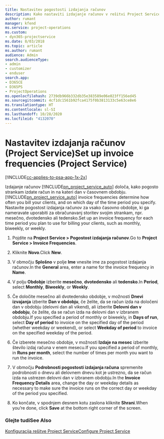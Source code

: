 ```yaml
---
title: Nastavitev pogostosti izdajanja računov
description: Kako nastaviti izdajanje računov v rešitvi Project Service
author: rumant
manager: kfend
ms.service: project-operations
ms.custom:
- dyn365-projectservice
ms.date: 8/03/2018
ms.topic: article
ms.author: rumant
audience: Admin
search.audienceType:
- admin
- customizer
- enduser
search.app:
- D365CE
- D365PS
- ProjectOperations
ms.openlocfilehash: 2739db966b332db35e383589e06e023ff156ed45
ms.sourcegitcommit: 4cf1dc1561b92fca4175f0b3813133c5e63ce8e6
ms.translationtype: HT
ms.contentlocale: sl-SI
ms.lasthandoff: 10/28/2020
ms.locfileid: "4132070"
---
```

# <a name="set-up-invoice-frequencies-project-service"></a><span data-ttu-id="b2b7d-103">Nastavitev izdajanja računov (Project Service)</span><span class="sxs-lookup"><span data-stu-id="b2b7d-103">Set up invoice frequencies (Project Service)</span></span>

[!INCLUDE[cc-applies-to-psa-app-1x-2x](../includes/cc-applies-to-psa-app-1x-2x.md)]

<span data-ttu-id="b2b7d-104">Izdajanje računov [!INCLUDE[pn_project_service_auto](../includes/pn-project-service-auto.md)] določa, kako pogosto strankam izdate račun in na kateri dan v časovnem obdobju.</span><span class="sxs-lookup"><span data-stu-id="b2b7d-104">[!INCLUDE[pn_project_service_auto](../includes/pn-project-service-auto.md)] invoice frequencies determine how often you bill your clients, and on which day of the time period you specify.</span></span> <span data-ttu-id="b2b7d-105">Nastavite pogostost izdajanja računov za vsako časovno obdobje, ki ga nameravate uporabiti za obračunavanj storitev svojim strankam, npr. mesečno, dvotedensko ali tedensko.</span><span class="sxs-lookup"><span data-stu-id="b2b7d-105">Set up an invoice frequency for each time period you plan to use for billing your clients, such as monthly, biweekly, or weekly.</span></span>  
  
1.  <span data-ttu-id="b2b7d-106">Pojdite na **Project Service > Pogostost izdajanja računov**.</span><span class="sxs-lookup"><span data-stu-id="b2b7d-106">Go to **Project Service > Invoice Frequencies**.</span></span>  
  
2.  <span data-ttu-id="b2b7d-107">Kliknite **Novo**.</span><span class="sxs-lookup"><span data-stu-id="b2b7d-107">Click **New**.</span></span>  
  
3.  <span data-ttu-id="b2b7d-108">V območju **Splošno** v polje **Ime** vnesite ime za pogostost izdajanja računov.</span><span class="sxs-lookup"><span data-stu-id="b2b7d-108">In the **General** area, enter a name for the invoice frequency in **Name**.</span></span>  
  
4.  <span data-ttu-id="b2b7d-109">V polju **Obdobje** izberite **mesečno**, **dvotedensko** ali **tedensko**.</span><span class="sxs-lookup"><span data-stu-id="b2b7d-109">In **Period**, select **Monthly**, **Biweekly**, or **Weekly**.</span></span>  
  
5.  <span data-ttu-id="b2b7d-110">Če določite mesečno ali dvotedensko obdobje, v možnosti **Dnevi izvajanja** izberite **Dan v obdobju**, če želite, da se račun izda na določeni dan v obdobju (delovni dan ali vikend), ali izberite **Delovni dan v obdobju**, če želite, da se račun izda na delovni dan v izbranem obdobju.</span><span class="sxs-lookup"><span data-stu-id="b2b7d-110">If you specified a period of monthly or biweekly, in **Days of run**, select **Day of period** to invoice on the specified day of the period (whether weekday or weekend), or select **Weekday of period** to invoice on the specified weekday of the period.</span></span>  
  
6.  <span data-ttu-id="b2b7d-111">Če izberete mesečno obdobje, v možnosti **Izdaje na mesec** izberite število izdaj računa v enem mesecu.</span><span class="sxs-lookup"><span data-stu-id="b2b7d-111">If you specified a period of monthly, in **Runs per month**, select the number of times per month you want to run the invoice.</span></span>  
  
7.  <span data-ttu-id="b2b7d-112">V območju **Podrobnosti pogostosti izdajanja računa** spremenite podrobnosti o dnevu ali delovnem dnevu kot je ustrezno, da se račun izda na ustrezen delovni dan v izbranem obdobju.</span><span class="sxs-lookup"><span data-stu-id="b2b7d-112">In the **Invoice Frequency Details** area, change the day or weekday details as necessary to make sure the invoice runs on the correct day or weekday of the period you specified.</span></span>  
  
8.  <span data-ttu-id="b2b7d-113">Ko končate, v spodnjem desnem kotu zaslona kliknite **Shrani**.</span><span class="sxs-lookup"><span data-stu-id="b2b7d-113">When you’re done, click **Save** at the bottom right corner of the screen.</span></span>  
  
### <a name="see-also"></a><span data-ttu-id="b2b7d-114">Glejte tudi</span><span class="sxs-lookup"><span data-stu-id="b2b7d-114">See Also</span></span>  
 [<span data-ttu-id="b2b7d-115">Konfiguracija rešitve Project Service</span><span class="sxs-lookup"><span data-stu-id="b2b7d-115">Configure Project Service</span></span>](../psa/configure.md)
